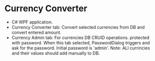 # Currency Converter

- C# WPF application. 
- Currency Converter tab: Convert selected currencies from DB and convert entered amount.
- Currency Admin tab: For currencies DB CRUID operations. protected with password. When this tab selected,
  PasswordDialog triggers and ask for the password. Initial password is 'admin'.
  Note: ALl currincies and their values should add manually to DB.
